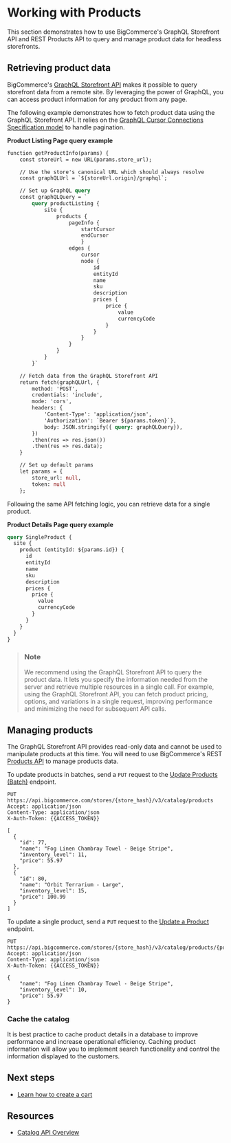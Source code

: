# Working with Products



This section demonstrates how to use BigCommerce's GraphQL Storefront API and REST Products API to query and manage product data for headless storefronts.

## Retrieving product data

BigCommerce's [GraphQL Storefront API](/api-reference/graphql/graphql) makes it possible to query storefront data from a remote site. By leveraging the power of GraphQL, you can access product information for any product from any page.

The following example demonstrates how to fetch product data using the GraphQL Storefront API. It relies on the [GraphQL Cursor Connections Specification model](https://relay.dev/graphql/connections.htm) to handle pagination.

**Product Listing Page query example**

```graphql
function getProductInfo(params) {
    const storeUrl = new URL(params.store_url);

    // Use the store's canonical URL which should always resolve
    const graphQLUrl = `${storeUrl.origin}/graphql`;

    // Set up GraphQL query
    const graphQLQuery = `
        query productListing {
            site {
                products {
                    pageInfo {
                        startCursor
                        endCursor
                        }
                    edges {
                        cursor
                        node {
                            id
                            entityId
                            name
                            sku
                            description
                            prices {
                                price {
                                    value
                                    currencyCode
                                }
                            }
                        }
                    }
                }
            }
        }`

    // Fetch data from the GraphQL Storefront API
    return fetch(graphQLUrl, {
        method: 'POST',
        credentials: 'include',
        mode: 'cors',
        headers: { 
            'Content-Type': 'application/json', 
            'Authorization': `Bearer ${params.token}`},
            body: JSON.stringify({ query: graphQLQuery}),
        })
        .then(res => res.json())
        .then(res => res.data);
    }

    // Set up default params
    let params = {
        store_url: null,
        token: null
    };
```
Following the same API fetching logic, you can retrieve data for a single product.

**Product Details Page query example**

```graphql
query SingleProduct {
  site {
    product (entityId: ${params.id}) {
      id
      entityId
      name
      sku
      description
      prices {
        price {
          value
          currencyCode
        }
      }
    }
  }
}
```

<div class="HubBlock--callout">
<div class="CalloutBlock--info">
<div class="HubBlock-content">

> ### Note
> We recommend using the GraphQL Storefront API to query the product data. It lets you specify the information needed from the server and retrieve multiple resources in a single call. For example, using the GraphQL Storefront API, you can fetch product pricing, options, and variations in a single request, improving performance and minimizing the need for subsequent API calls.
</div>
</div>
</div>

## Managing products

The GraphQL Storefront API provides read-only data and cannot be used to manipulate products at this time. You will need to use BigCommerce's REST [Products API](/api-reference/store-management/catalog/products/) to manage products data. 

To update products in batches, send a `PUT` request to the [Update Products (Batch)](/api-reference/store-management/catalog/products/updateproducts) endpoint. 

```http
PUT https://api.bigcommerce.com/stores/{store_hash}/v3/catalog/products
Accept: application/json
Content-Type: application/json
X-Auth-Token: {{ACCESS_TOKEN}}

[
  {
    "id": 77,
    "name": "Fog Linen Chambray Towel - Beige Stripe",
    "inventory_level": 11,
    "price": 55.97
  },
  {
    "id": 80,
    "name": "Orbit Terrarium - Large",
    "inventory_level": 15,
    "price": 100.99
  }
]
```

<!-- [![Open in Request Runner](https://storage.googleapis.com/bigcommerce-production-dev-center/images/Open-Request-Runner.svg)](/api-reference/store-management/catalog/products/updateproducts#requestrunner) -->

To update a single product, send a `PUT` request to the [Update a Product](/api-reference/store-management/catalog/products/updateproduct) endpoint.

```http
PUT https://api.bigcommerce.com/stores/{store_hash}/v3/catalog/products/{product_id}
Accept: application/json
Content-Type: application/json
X-Auth-Token: {{ACCESS_TOKEN}}

{
    "name": "Fog Linen Chambray Towel - Beige Stripe",
    "inventory_level": 10,
    "price": 55.97
}
```

<!-- [![Open in Request Runner](https://storage.googleapis.com/bigcommerce-production-dev-center/images/Open-Request-Runner.svg)](/api-reference/store-management/catalog/products/updateproduct#requestrunner) -->

### Cache the catalog

It is best practice to cache product details in a database to improve performance and increase operational efficiency. Caching product information will allow you to implement search functionality and control the information displayed to the customers.
 
## Next steps

- [Learn how to create a cart](/api-docs/storefronts/guide/carts)

## Resources

- [Catalog API Overview](/api-docs/store-management/catalog/catalog-overview)
